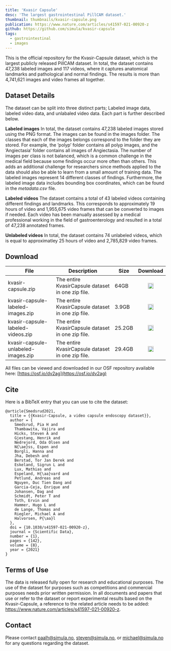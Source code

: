 ```yaml
---
title: 'Kvasir Capsule'
desc: 'The largest gastrointestinal PillCAM dataset.'
thumbnail: thumbnails/kvasir-capsule.png
publication: https://www.nature.com/articles/s41597-021-00920-z
github: https://github.com/simula/kvasir-capsule
tags:
  - gastrointestinal
  - images
---
```


This is the official repository for the Kvasir-Capsule dataset, which is the largest publicly released PillCAM dataset. In total, the dataset contains 47,238 labeled images and 117 videos, where it captures anatomical landmarks and pathological and normal findings. The results is more than 4,741,621 images and video frames all together.

## Dataset Details
The dataset can be split into three distinct parts; Labeled image data, labeled video data, and unlabaled video data. Each part is further described below.

**Labeled images** In total, the dataset contains 47,238 labeled images stored using the PNG format. The images can be found in the images folder. The classes that each of the images belongs correspond to the folder they are stored. For example, the ’polyp’ folder contains all polyp images, and the ’Angiectasia’ folder contains all images of Angiectasia. The number of images per class is not balanced, which is a common challenge in the medical field because some findings occur more often than others. This adds an additional challenge for researchers since methods applied to the data should also be able to learn from a small amount of training data. The labeled images represent 14 different classes of findings. Furthermore, the labeled image data includes bounding box coordinates, which can be found in the *metadata.csv* file.

**Labeled videos** The dataset contains a total of 43 labeled videos containing different findings and landmarks. This corresponds to approximately 19 hours of video and 1,955,675 video frames that can be converted to images if needed. Each video has been manually assessed by a medical professional working in the field of gastroenterology and resulted in a total of 47,238 annotated frames.

**Unlabeled videos** In total, the dataset contains 74 unlabeled videos, which is equal to approximatley 25 hours of video and 2,785,829 video frames.

## Download
| File | Description | Size | Download
| --- | --- | --- | :---: |
| kvasir-capsule.zip  | The entire KvasirCapsule dataset in one zip file. | 64GB |  [<img src="/icons/fa-download-solid.svg" style="margin:0;display: inline;" height="18" width="18"/>](https://datasets.simula.no/downloads/kvasir-capsule/kvasir-capsule.zip) |
| kvasir-capsule-labeled-images.zip  | The entire KvasirCapsule dataset in one zip file. | 3.9GB |  [<img src="/icons/fa-download-solid.svg" style="margin:0;display: inline;" height="18" width="18"/>](https://datasets.simula.no/downloads/kvasir-capsule/kvasir-capsule-labeled-images.zip) |
| kvasir-capsule-labeled-videos.zip  | The entire KvasirCapsule dataset in one zip file. | 25.2GB |  [<img src="/icons/fa-download-solid.svg" style="margin:0;display: inline;" height="18" width="18"/>](https://datasets.simula.no/downloads/kvasir-capsule/kvasir-capsule-videos.zip) |
| kvasir-capsule-unlabeled-images.zip  | The entire KvasirCapsule dataset in one zip file. | 29.4GB |  [<img src="/icons/fa-download-solid.svg" style="margin:0;display: inline;" height="18" width="18"/>](https://datasets.simula.no/downloads/kvasir-capsule/kvasir-capsule-unlabeled-videos.zip) |

All files can be viewed and downloaded in our OSF repository available here: [https://osf.io/dv2ag](https://osf.io/dv2ag)

## Cite
Here is a BibTeX entry that you can use to cite the dataset:

    @article{Smedsrud2021,
      title = {{Kvasir-Capsule, a video capsule endoscopy dataset}},
      author = {
        Smedsrud, Pia H and
        Thambawita, Vajira and
        Hicks, Steven A and
        Gjestang, Henrik and
        Nedrejord, Oda Olsen and
        N{\ae}ss, Espen and
        Borgli, Hanna and
        Jha, Debesh and
        Berstad, Tor Jan Derek and
        Eskeland, Sigrun L and
        Lux, Mathias and
        Espeland, H{\aa}vard and
        Petlund, Andreas and
        Nguyen, Duc Tien Dang and
        Garcia-Ceja, Enrique and
        Johansen, Dag and
        Schmidt, Peter T and
        Toth, Ervin and
        Hammer, Hugo L and
        de Lange, Thomas and
        Riegler, Michael A and
        Halvorsen, P{\aa}l
      },
      doi = {10.1038/s41597-021-00920-z},
      journal = {Scientific Data},
      number = {1},
      pages = {142},
      volume = {8},
      year = {2021}
    }

## Terms of Use
The data is released fully open for research and educational purposes. The use of the dataset for purposes such as competitions and commercial purposes needs prior written permission. In all documents and papers that use or refer to the dataset or report experimental results based on the Kvasir-Capsule, a reference to the related article needs to be added: https://www.nature.com/articles/s41597-021-00920-z.

## Contact
Please contact paalh@simula.no, steven@simula.no, or michael@simula.no for any questions regarding the dataset.